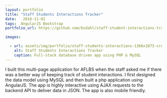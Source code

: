 ```yaml
---
layout: portfolio
title: "Staff Students Interactions Tracker"
date:   2016-11-01
tags:  AngularJS Bootstrap
portfolio_url: https://github.com/bsdahl/staff-student-interactions-tracker

images:

  - url: assets/img/portfolio/staff-students-interactions-1366x1073-cropped.jpg
    alt: Staff Students Interactions Tracker
    caption: Full-stack database driven app using PHP & MySQL
---
```


I built this multi-page application for AFLBS when the staff asked me if there was a better way of keeping track of student interactions. I first designed the data model using MySQL and then built a php application using AngularJS. The app is highly interactive using AJAX requests to the backend API to deliver data in JSON. The app is also mobile friendly.